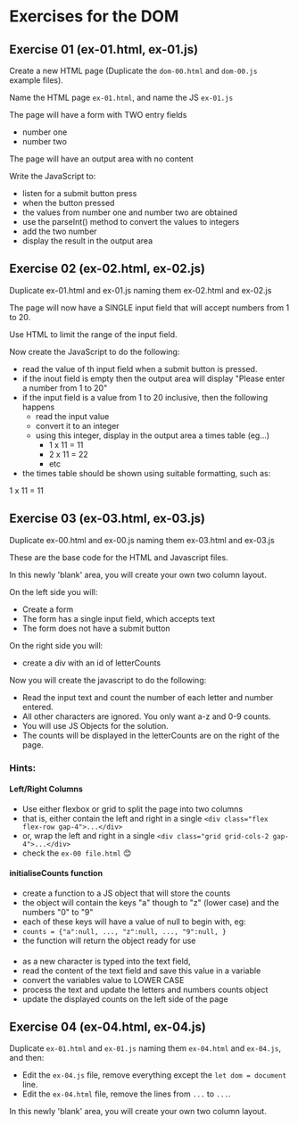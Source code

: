 # Exercises for the DOM

## Exercise 01 (ex-01.html, ex-01.js)

Create a new HTML page (Duplicate the `dom-00.html` and `dom-00.js` example files).

Name the HTML page `ex-01.html`, and name the JS `ex-01.js`

The page will have a form with TWO entry fields
- number one
- number two

The page will have an output area with no content

Write the JavaScript to:
- listen for a submit button press
- when the button pressed
- the values from number one and number two are obtained
- use the parseInt() method to convert the values to integers
- add the two number
- display the result in the output area

## Exercise 02 (ex-02.html, ex-02.js)

Duplicate ex-01.html and ex-01.js naming them ex-02.html and ex-02.js

The page will now have a SINGLE input field that will accept numbers from 1 to 20.

Use HTML to limit the range of the input field.

Now create the JavaScript to do the following:

- read the value of th input field when a submit button is pressed.
- if the inout field is empty then the output area will display "Please enter a number from 1 to 20"
- if the input field is a value from 1 to 20 inclusive, then the following happens
  - read the input value
  - convert it to an integer
  - using this integer, display in the output area a times table (eg...)
    - 1 x 11 = 11
    - 2 x 11 = 22
    - etc
- the times table should be shown using suitable formatting, such as:

<p class="grid grid-cols-5 gap-4 border border-0 border-gray-800 border-b-1">
    <span>1</span>
    <span>x</span>
    <span>11</span>
    <span>=</span>
    <span>11</span>
</p>

## Exercise 03 (ex-03.html, ex-03.js)

Duplicate ex-00.html and ex-00.js naming them ex-03.html and ex-03.js

These are the base code for the HTML and Javascript files.

In this newly 'blank' area, you will create your own two column layout.

On the left side you will:
- Create a form 
- The form has a single input field, which accepts text
- The form does not have a submit button

On the right side you will:
- create a div with an id of letterCounts

Now you will create the javascript to do the following:

- Read the input text and count the number of each letter and number entered.
- All other characters are ignored. You only want a-z and 0-9 counts.
- You will use JS Objects for the solution.
- The counts will be displayed in the letterCounts are on the right of the page.

### Hints:

#### Left/Right Columns
- Use either flexbox or grid to split the page into two columns
- that is, either contain the left and right in a single `<div class="flex flex-row gap-4">...</div>`
- or, wrap the left and right in a single `<div class="grid grid-cols-2 gap-4">...</div>`
- check the `ex-00 file.html` 😊


#### initialiseCounts function
- create a function to a JS object that will store the counts
- the object will contain the keys "a" though to "z" (lower case) and the numbers "0" to "9"
- each of these keys will have a value of null to begin with, eg:
- `counts = {"a":null, ..., "z":null, ..., "9":null, }`  
- the function will return the object ready for use

#### 
- as a new character is typed into the text field,
- read the content of the text field and save this value in a variable
- convert the variables value to LOWER CASE
- process the text and update the letters and numbers counts object
- update the displayed counts on the left side of the page


## Exercise 04 (ex-04.html, ex-04.js)

Duplicate `ex-01.html` and `ex-01.js` naming them `ex-04.html` and `ex-04.js`, and then:
- Edit the `ex-04.js` file, remove everything except the `let dom = document` line.
- Edit the `ex-04.html` file, remove the lines from `...` to `...`.

In this newly 'blank' area, you will create your own two column layout.

